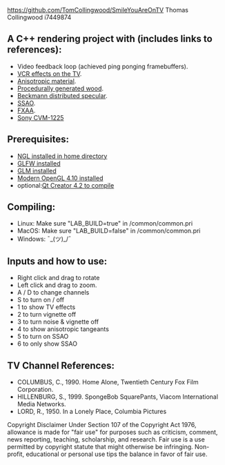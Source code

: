 https://github.com/TomCollingwood/SmileYouAreOnTV
Thomas Collingwood
i7449874

##  A C++ rendering project with (includes links to references):

* Video feedback loop (achieved ping ponging framebuffers).
* [VCR effects on the TV](https://www.shadertoy.com/view/ldjGzV).
* [Anisotropic material](https://web.archive.org/web/20070221105901/http://www.cs.ubc.ca/~heidrich/Papers/IMDSP.98.pdf).
* [Procedurally generated wood](https://thebookofshaders.com/11/ "Book of Shaders").
* [Beckmann distributed specular](https://github.com/stackgl/glsl-specular-beckmann).
* [SSAO](https://learnopengl.com/#!Advanced-Lighting/SSAO).
* [FXAA](https://github.com/mattdesl/glsl-fxaa/blob/master/fxaa.glsl).
* [Sony CVM-1225](https://www.flickr.com/photos/41002268@N03/5170714201/in/photostream/)

## Prerequisites:

* [NGL installed in home directory](https://github.com/NCCA/NGL)
* [GLFW installed](http://www.glfw.org/)
* [GLM installed](http://glm.g-truc.net/0.9.8/index.html)
* [Modern OpenGL 4.10 installed](https://www.khronos.org/opengl/wiki/Getting_Started)
* optional:[Qt Creator 4.2 to compile](https://www.qt.io/ide/)

## Compiling:
* Linux: Make sure "LAB_BUILD=true" in /common/common.pri
* MacOS: Make sure "LAB_BUILD=false" in /common/common.pri
* Windows: ¯\_(ツ)_/¯

## Inputs and how to use:

* Right click and drag to rotate
* Left click and drag to zoom.
* A / D to change channels
* S to turn on / off
* 1 to show TV effects
* 2 to turn vignette off
* 3 to turn noise & vignette off
* 4 to show anisotropic tangeants
* 5 to turn on SSAO
* 6 to only show SSAO

## TV Channel References:

* COLUMBUS, C., 1990. Home Alone, Twentieth Century Fox Film
Corporation.
* HILLENBURG, S., 1999. SpongeBob SquarePants, Viacom International
Media Networks.
* LORD, R., 1950. In a Lonely Place, Columbia Pictures

Copyright Disclaimer Under Section 107 of the Copyright Act 1976, allowance is made for "fair use" for purposes such as criticism, comment, news reporting, teaching, scholarship, and research. Fair use is a use permitted by copyright statute that might otherwise be infringing. Non-profit, educational or personal use tips the balance in favor of fair use.
